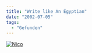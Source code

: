 ```yaml
---
title: "Write like An Egyptian"
date: "2002-07-05"
tags:
  - "Gefunden"
---
```


[![Nico](/images/couchblog/hyroname.png)](https://www.penn.museum/cgi/hieroglyphsreal.php "Dein Name in Hyroglyphen?")

